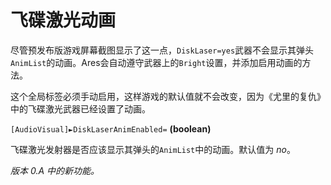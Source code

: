 # 飞碟激光动画

尽管预发布版游戏屏幕截图显示了这一点，`DiskLaser=yes`武器不会显示其弹头`AnimList`的动画。Ares会自动遵守武器上的`Bright`设置，并添加启用动画的方法。

这个全局标签必须手动启用，这样游戏的默认值就不会改变，因为《尤里的复仇》中的飞碟激光武器已经设置了动画。

`[AudioVisual]►DiskLaserAnimEnabled=` **(boolean)**

飞碟激光发射器是否应该显示其弹头的`AnimList`中的动画。默认值为 *no*。

*版本 0.A 中的新功能。*